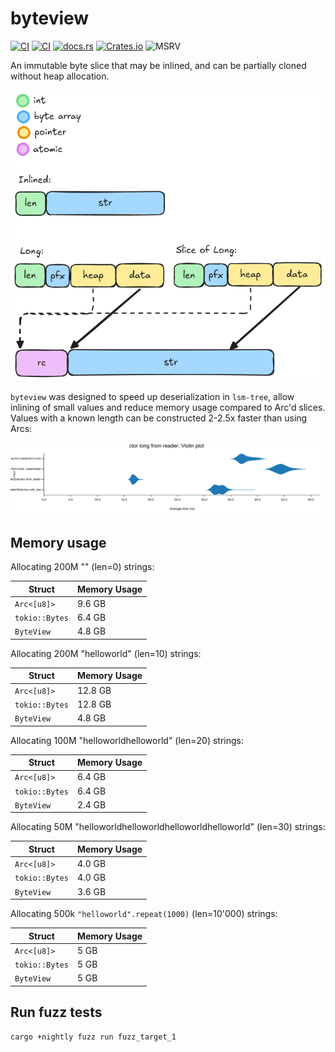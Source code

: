 # byteview

[![CI](https://github.com/marvin-j97/byteview/actions/workflows/test.yml/badge.svg)](https://github.com/marvin-j97/byteview/actions/workflows/test.yml)
[![CI](https://github.com/marvin-j97/byteview/actions/workflows/miri.yml/badge.svg)](https://github.com/marvin-j97/byteview/actions/workflows/miri.yml)
[![docs.rs](https://img.shields.io/docsrs/byteview?color=green)](https://docs.rs/byteview)
[![Crates.io](https://img.shields.io/crates/v/byteview?color=blue)](https://crates.io/crates/byteview)
![MSRV](https://img.shields.io/badge/MSRV-1.65-blue)

An immutable byte slice that may be inlined, and can be partially cloned without heap allocation.

![Memory layout](./byteview.png)

`byteview` was designed to speed up deserialization in `lsm-tree`, allow inlining of small values and reduce memory usage compared to Arc'd slices.
Values with a known length can be constructed 2-2.5x faster than using Arcs:

![Constructor benchmark](ctor_bench.png)

## Memory usage

Allocating 200M "" (len=0) strings:

|  Struct         | Memory Usage |
|-----------------|--------------|
| `Arc<[u8]>`     | 9.6 GB      |
| `tokio::Bytes`  | 6.4 GB       |
| `ByteView`     | 4.8 GB       |

Allocating 200M "helloworld" (len=10) strings:

|  Struct         | Memory Usage |
|-----------------|--------------|
| `Arc<[u8]>`     | 12.8 GB      |
| `tokio::Bytes`  | 12.8 GB       |
| `ByteView`     | 4.8 GB       |

Allocating 100M "helloworldhelloworld" (len=20) strings:

|  Struct         | Memory Usage |
|-----------------|--------------|
| `Arc<[u8]>`     | 6.4 GB       |
| `tokio::Bytes`  | 6.4 GB       |
| `ByteView`     | 2.4 GB       |

Allocating 50M "helloworldhelloworldhelloworldhelloworld" (len=30) strings:

|  Struct         | Memory Usage |
|-----------------|--------------|
| `Arc<[u8]>`     | 4.0 GB       |
| `tokio::Bytes`  | 4.0 GB       |
| `ByteView`     | 3.6 GB       |

Allocating 500k `"helloworld".repeat(1000)` (len=10'000) strings:

|  Struct         | Memory Usage |
|-----------------|--------------|
| `Arc<[u8]>`     | 5 GB       |
| `tokio::Bytes`  | 5 GB       |
| `ByteView`     | 5 GB       |

## Run fuzz tests

```bash
cargo +nightly fuzz run fuzz_target_1
```